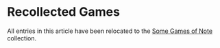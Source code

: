 Recollected Games
=================

All entries in this article have been relocated to the
[Some Games of Note](https://catseye.tc/node/Some_Games_of_Note) collection.
